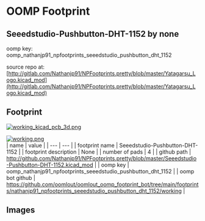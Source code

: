 # OOMP Footprint  
## Seeedstudio-Pushbutton-DHT-1152  by none  
  
oomp key: oomp_nathanjp91_npfootprints_seeedstudio_pushbutton_dht_1152  
  
source repo at: [http://gitlab.com/Nathanjp91/NPFootprints.pretty/blob/master/Yatagarsu_Logo.kicad_mod](http://gitlab.com/Nathanjp91/NPFootprints.pretty/blob/master/Yatagarsu_Logo.kicad_mod)  
## Footprint  
  
[![working_kicad_pcb_3d.png](working_kicad_pcb_3d_600.png)](working_kicad_pcb_3d.png)  
  
[![working.png](working_600.png)](working.png)  
| name | value | 
| --- | --- | 
| footprint name | Seeedstudio-Pushbutton-DHT-1152 | 
| footprint description | None | 
| number of pads | 4 | 
| github path | http://github.com/Nathanjp91/NPFootprints.pretty/blob/master/Seeedstudio-Pushbutton-DHT-1152.kicad_mod | 
| oomp key | oomp_nathanjp91_npfootprints_seeedstudio_pushbutton_dht_1152 | 
| oomp bot github | https://github.com/oomlout/oomlout_oomp_footprint_bot/tree/main/footprints/nathanjp91_npfootprints_seeedstudio_pushbutton_dht_1152/working | 
## Images  
